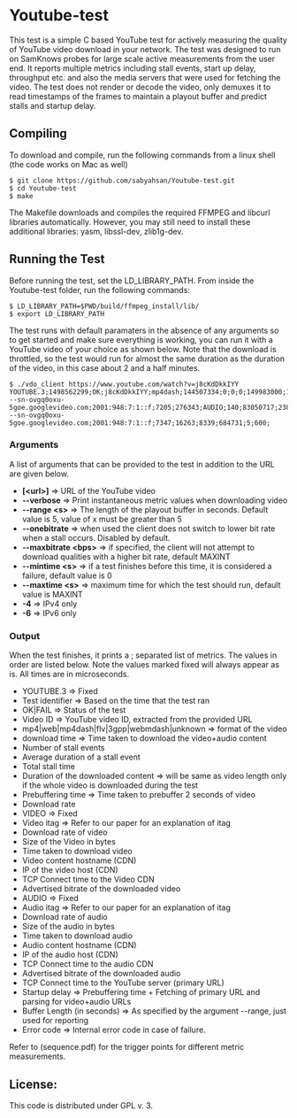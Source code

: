 Youtube-test
============
This test is a simple C based YouTube test for actively measuring the quality of YouTube video download in your network. The test was designed to run on SamKnows probes for large scale active measurements from the user end. It reports multiple metrics including stall events, start up delay, throughput etc. and also the media servers that were used for fetching the video. The test does not render or decode the video, only demuxes it to read timestamps of the frames to maintain a playout buffer and predict stalls and startup delay. 

## Compiling

To download and compile, run the following commands from a linux shell (the code works on Mac as well)

```shell
$ git clone https://github.com/sabyahsan/Youtube-test.git
$ cd Youtube-test
$ make
```




The Makefile downloads and compiles the required FFMPEG and libcurl libraries automatically. However, you may still need to install these additional libraries: yasm, libssl-dev, zlib1g-dev. 

## Running the Test 

Before running the test, set the LD_LIBRARY_PATH. From inside the Youtube-test folder, run the following commands: 

```shell
$ LD_LIBRARY_PATH=$PWD/build/ffmpeg_install/lib/
$ export LD_LIBRARY_PATH
```

The test runs with default paramaters in the absence of any arguments so to get started and make sure everything is working, you can run it with a YouTube video of your choice as shown below. Note that the download is throttled, so the test would run for almost the same duration as the duration of the video, in this case about 2 and a half minutes. 

```shell
$ ./vdo_client https://www.youtube.com/watch?v=j8cKdDkkIYY
YOUTUBE.3;1498562299;OK;j8cKdDkkIYY;mp4dash;144507334;0;0;0;149983000;101025;0;VIDEO;136;49792158;25261454;507338;r4---sn-ovgq0oxu-5goe.googlevideo.com;2001:948:7:1::f;7205;276343;AUDIO;140;83050717;2385881;28728;r4---sn-ovgq0oxu-5goe.googlevideo.com;2001:948:7:1::f;7347;16263;8339;684731;5;600;
```


### Arguments

A list of arguments that can be provided to the test in addition to the URL are given below. 

-	**[\<url\>]** => URL of the YouTube video
-	**--verbose** => Print instantaneous metric values when downloading video
-	**--range \<s\>** => The length of the playout buffer in seconds. Default value is 5, value of x must be greater than 5 
-	**--onebitrate** => when used the client does not switch to lower bit rate when a stall occurs. Disabled by default.
-	**--maxbitrate \<bps\>** => if specified, the client will not attempt to download qualities with a higher bit rate, default MAXINT
-	**--mintime \<s\>** => if a test finishes before this time, it is considered a failure, default value is 0
-	**--maxtime \<s\>** => maximum time for which the test should run, default value is MAXINT
- **-4** => IPv4 only
- **-6** => IPv6 only 

### Output

When the test finishes, it prints a ; separated list of metrics. The values in order are listed below. Note the values marked fixed will always appear as is. All times are in microseconds.

- YOUTUBE.3 => Fixed 
- Test identifier => Based on the time that the test ran
- OK|FAIL => Status of the test
- Video ID => YouTube video ID, extracted from the provided URL 
- mp4|web|mp4dash|flv|3gpp|webmdash|unknown => format of the video 
- download time => Time taken to download the video+audio content 
- Number of stall events
- Average duration of a stall event
- Total stall time 
- Duration of the downloaded content => will be same as video length only if the whole video is downloaded during the test
- Prebuffering time => Time taken to prebuffer 2 seconds of video
- Download rate 
- VIDEO => Fixed
- Video itag => Refer to our paper for an explanation of itag
- Download rate of video
- Size of the Video in bytes
- Time taken to download video
- Video content hostname (CDN)
- IP of the video host (CDN)
- TCP Connect time to the Video CDN 
- Advertised bitrate of the downloaded video
- AUDIO => Fixed
- Audio itag => Refer to our paper for an explanation of itag
- Download rate of audio
- Size of the audio in bytes
- Time taken to download audio
- Audio content hostname (CDN)
- IP of the audio host (CDN)
- TCP Connect time to the audio CDN 
- Advertised bitrate of the downloaded audio
- TCP Connect time to the YouTube server (primary URL)
- Startup delay => Prebuffering time + Fetching of primary URL and parsing for video+audio URLs 
- Buffer Length (in seconds) => As specified by the argument --range, just used for reporting
- Error code => Internal error code in case of failure. 

Refer to (sequence.pdf) for the trigger points for different metric measurements. 

## License: 

This code is distributed under GPL v. 3. 
